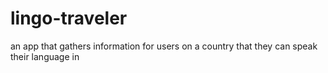 # lingo-traveler
an app that gathers information for users on a country that they can speak their language in

